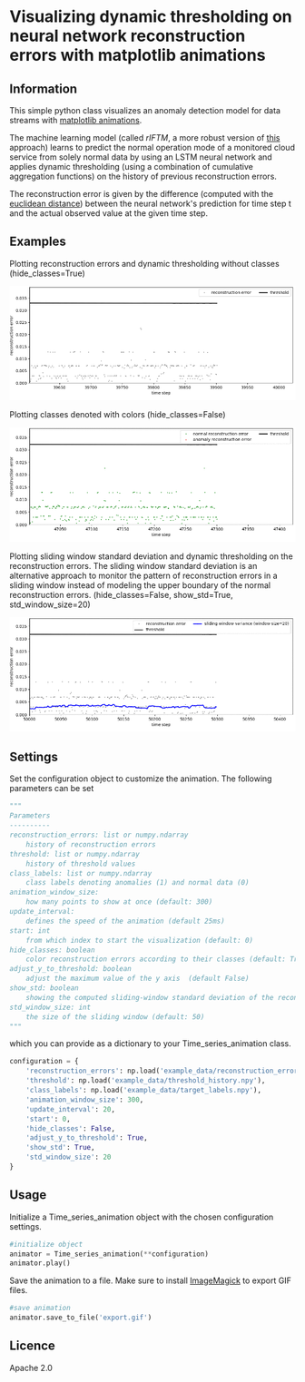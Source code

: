 # Visualizing dynamic thresholding on neural network reconstruction errors with matplotlib animations

## Information

This simple python class visualizes an anomaly detection model for data streams with [matplotlib animations](https://matplotlib.org/3.1.1/api/animation_api.html). 

The machine learning model (called _rIFTM_, a more robust version of [this](https://www.researchgate.net/publication/327484223_IFTM_-_Unsupervised_Anomaly_Detection_for_Virtualized_Network_Function_Services) approach) learns to predict the normal operation mode of a monitored cloud service from solely normal data by using an LSTM neural network and applies dynamic thresholding (using a combination of cumulative aggregation functions) on the history of previous reconstruction errors. 

The reconstruction error is given by the difference (computed with the [euclidean distance](https://en.wikipedia.org/wiki/Euclidean_distance)) between the neural network's prediction for time step t and the actual observed value at the given time step.

## Examples

Plotting reconstruction errors and dynamic thresholding without classes (hide_classes=True)


![Example 1](example_export/no_labels_example.gif)

Plotting classes denoted with colors (hide_classes=False)


![Example 2](example_export/show_labels_example.gif)

Plotting sliding window standard deviation and dynamic thresholding on the reconstruction errors. The sliding window standard deviation is an alternative approach to monitor the pattern of reconstruction errors in a sliding window instead of modeling the upper boundary of the normal reconstruction errors. (hide_classes=False, show_std=True, std_window_size=20)


![Example 3](example_export/no_labels_std_example.gif)

## Settings

Set the configuration object to customize the animation. The following parameters can be set

```python
"""
Parameters
----------
reconstruction_errors: list or numpy.ndarray
    history of reconstruction errors
threshold: list or numpy.ndarray
    history of threshold values
class_labels: list or numpy.ndarray
    class labels denoting anomalies (1) and normal data (0)
animation_window_size:
    how many points to show at once (default: 300)
update_interval:
    defines the speed of the animation (default 25ms)
start: int
    from which index to start the visualization (default: 0)
hide_classes: boolean
    color reconstruction errors according to their classes (default: True)
adjust_y_to_threshold: boolean 
    adjust the maximum value of the y axis  (default False)
show_std: boolean
    showing the computed sliding-window standard deviation of the reconstruction errors (default: True)
std_window_size: int
    the size of the sliding window (default: 50)
"""
```

which you can provide as a dictionary to your Time_series_animation class.

```python
configuration = {
    'reconstruction_errors': np.load('example_data/reconstruction_errors.npy'),
    'threshold': np.load('example_data/threshold_history.npy'),
    'class_labels': np.load('example_data/target_labels.npy'),
    'animation_window_size': 300,
    'update_interval': 20,
    'start': 0,
    'hide_classes': False,
    'adjust_y_to_threshold': True,
    'show_std': True,
    'std_window_size': 20
}
```

## Usage
Initialize a Time_series_animation object with the chosen configuration settings.

```python
#initialize object
animator = Time_series_animation(**configuration)
animator.play()
```

Save the animation to a file. Make sure to install [ImageMagick](https://imagemagick.org/index.php) to export GIF files. 

```python
#save animation
animator.save_to_file('export.gif')
```

## Licence

Apache 2.0
